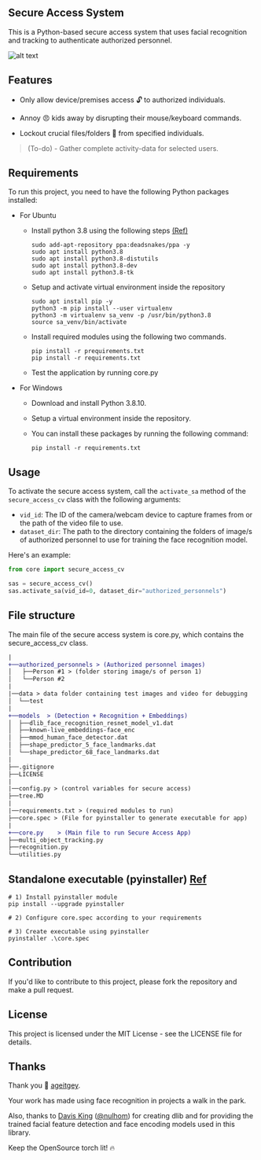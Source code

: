 Secure Access System
--------------------

This is a Python-based secure access system that uses facial recognition and tracking to authenticate authorized personnel.


![alt text](https://github.com/HaiderAbasi/OpenCV-Secure-Access/blob/dev_haider_sadlib/assets/Secure_Acceess_demo.gif)


Features
------------
- Only allow device/premises access 🔓 to authorized individuals. 

- Annoy 😠 kids away by disrupting their mouse/keyboard commands. 
- Lockout crucial files/folders 🚫 from specified individuals. 
> (To-do)
    - Gather complete activity-data for selected users. 

Requirements
------------
To run this project, you need to have the following Python packages installed:
- For Ubuntu 
  - Install python 3.8 using the following steps [(Ref)](https://www.linuxcapable.com/install-python-3-8-on-ubuntu-linux/)
    ```console
    sudo add-apt-repository ppa:deadsnakes/ppa -y
    sudo apt install python3.8
    sudo apt install python3.8-distutils
    sudo apt install python3.8-dev
    sudo apt install python3.8-tk
    ```
  - Setup and activate virtual environment inside the repository
    ```console
    sudo apt install pip -y
    python3 -m pip install --user virtualenv
    python3 -m virtualenv sa_venv -p /usr/bin/python3.8
    source sa_venv/bin/activate
    ```
  - Install required modules using the following two commands.
    ```console
    pip install -r prequirements.txt
    pip install -r requirements.txt
    ```
  - Test the application by running core.py


- For Windows 

  - Download and install Python 3.8.10.
  - Setup a virtual environment inside the repository.
  - You can install these packages by running the following command:

    ```console
    pip install -r requirements.txt
    ```

Usage
-----
To activate the secure access system, call the `activate_sa` method of the `secure_access_cv` class with the following arguments:

- `vid_id`: The ID of the camera/webcam device to capture frames from or the path of the video file to use.
- `dataset_dir`: The path to the directory containing the folders of image/s of authorized personnel to use for training the face recognition model.

Here's an example:

```python
from core import secure_access_cv

sas = secure_access_cv()
sas.activate_sa(vid_id=0, dataset_dir="authorized_personnels")
```


File structure
------------
The main file of the secure access system is core.py, which contains the secure_access_cv class.

```diff
|
+──authorized_personnels > (Authorized personnel images)
│   ├──Person #1 > (folder storing image/s of person 1)
│   └──Person #2
| 
|──data > data folder containing test images and video for debugging
│  └──test
|
+──models  > (Detection + Recognition + Embeddings)
│  ├──dlib_face_recognition_resnet_model_v1.dat
│  ├──known-live_embeddings-face_enc
│  ├──mmod_human_face_detector.dat
│  ├──shape_predictor_5_face_landmarks.dat
│  └──shape_predictor_68_face_landmarks.dat
|
├──.gitignore
├──LICENSE
|
|──config.py > (control variables for secure access)
├──tree.MD
|
|──requirements.txt > (required modules to run)
├──core.spec > (File for pyinstaller to generate executable for app)
|
+──core.py    > (Main file to run Secure Access App)
├──multi_object_tracking.py
├──recognition.py
└──utilities.py
```

Standalone executable (pyinstaller) [Ref](https://github.com/ageitgey/face_recognition/issues/357)
---------------------------------------
```
# 1) Install pyinstaller module
pip install --upgrade pyinstaller

# 2) Configure core.spec according to your requirements

# 3) Create executable using pyinstaller
pyinstaller .\core.spec
```


Contribution
------------
If you'd like to contribute to this project, please fork the repository and make a pull request.

License
------------
This project is licensed under the MIT License - see the LICENSE file for details.


Thanks
------------
Thank you 👏 [ageitgey](https://github.com/ageitgey).

Your work has made using face recognition  in projects a walk in the park. 

Also, thanks to [Davis King](https://github.com/davisking) ([@nulhom](https://twitter.com/nulhom)) for creating dlib and for providing the trained facial feature detection and face encoding models used in this library.

Keep the OpenSource torch lit! 🔥